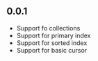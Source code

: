 ## 0.0.1

- Support fo collections
- Support for primary index
- Support for sorted index
- Support for basic cursor